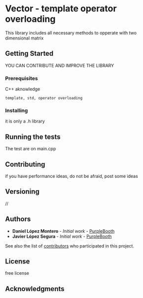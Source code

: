 # Vector  -  template operator overloading

This library includes all necessary methods to opperate with two dimensional matrix

## Getting Started

YOU CAN CONTRIBUTE AND IMPROVE THE LIBRARY

### Prerequisites

C++ aknowledge

```
template, std, operator overloading
```

### Installing

it is only a .h library


## Running the tests

The test are on main.cpp


## Contributing

if you have performance ideas, do not be afraid, post some ideas

## Versioning

// 

## Authors

* **Daniel López Montero** - *Initial work* - [PurpleBooth](https://github.com/dani2442)
* **Javier López Segura** - *Initial work* - [PurpleBooth](https://github.com/jlopez2022)

See also the list of [contributors](https://github.com/your/project/contributors) who participated in this project.

## License

free license

## Acknowledgments
